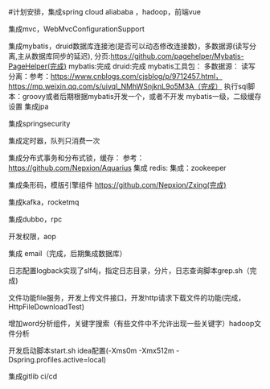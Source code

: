 #计划安排，集成spring cloud aliababa ，hadoop，前端vue

集成mvc，WebMvcConfigurationSupport


集成mybatis，druid数据库连接池(是否可以动态修改连接数)，多数据源(读写分离,主从数据库同步的延迟),
    分页:https://github.com/pagehelper/Mybatis-PageHelper(完成)
    mybatis:完成
    druid:完成
    mybatis工具包：
    多数据源：
    读写分离：参考：https://www.cnblogs.com/cjsblog/p/9712457.html，https://mp.weixin.qq.com/s/uivql_NMhWSnjknL9o5M3A（完成）
    执行sql脚本：groovy或者后期根据mybatis开发一个，或者不开发
    mybatis一级，二级缓存设置
    集成jpa
    
集成springsecurity

集成定时器，队列只消费一次

集成分布式事务和分布式锁，缓存：
    参考：https://github.com/Nepxion/Aquarius 
    集成  redis:
    集成：zookeeper
    
集成条形码，模版引擎组件 https://github.com/Nepxion/Zxing(完成)

集成kafka，rocketmq

集成dubbo，rpc

开发权限，aop

集成 email（完成，后期集成数据库）

日志配置logback实现了slf4j，指定日志目录，分片，日志查询脚本grep.sh（完成)

文件功能file服务，开发上传文件接口，开发http请求下载文件的功能(完成，HttpFileDownloadTest)

增加word分析组件，关键字搜索（有些文件中不允许出现一些关键字）hadoop文件分析


开发启动脚本start.sh idea配置(-Xms0m -Xmx512m -Dspring.profiles.active=local)

集成gitlib ci/cd